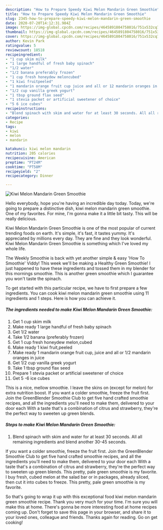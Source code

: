 ```yaml
---
description: "How to Prepare Speedy Kiwi Melon Mandarin Green Smoothie"
title: "How to Prepare Speedy Kiwi Melon Mandarin Green Smoothie"
slug: 2345-how-to-prepare-speedy-kiwi-melon-mandarin-green-smoothie
date: 2020-07-20T14:12:31.984Z
image: https://img-global.cpcdn.com/recipes/4645891804758016/751x532cq70/kiwi-melon-mandarin-green-smoothie-recipe-main-photo.jpg
thumbnail: https://img-global.cpcdn.com/recipes/4645891804758016/751x532cq70/kiwi-melon-mandarin-green-smoothie-recipe-main-photo.jpg
cover: https://img-global.cpcdn.com/recipes/4645891804758016/751x532cq70/kiwi-melon-mandarin-green-smoothie-recipe-main-photo.jpg
author: Kevin Park
ratingvalue: 5
reviewcount: 18518
recipeingredient:
- "1 cup skim milk"
- "1 large handful of fresh baby spinach"
- "1/2 water"
- "1/2 banana preferably frozen"
- "1 cup fresh honeydew meloncubed"
- "1 kiwi fruitpeeled"
- "1 mandarin orange fruit cup juice and all or 12 mandarin oranges in juice"
- "1/2 cup vanilla greek yogurt"
- "1 tbsp ground flax seed"
- "1 stevia packet or artificial sweetener of choice"
- "5 6 ice cubes"
recipeinstructions:
- "Blend spinach with skim and water for at least 30 seconds. All all remaining ingredients and blend another 30-45 seconds."
categories:
- Recipe
tags:
- kiwi
- melon
- mandarin

katakunci: kiwi melon mandarin 
nutrition: 205 calories
recipecuisine: American
preptime: "PT24M"
cooktime: "PT58M"
recipeyield: "2"
recipecategory: Dinner

---
```



![Kiwi Melon Mandarin Green Smoothie](https://img-global.cpcdn.com/recipes/4645891804758016/751x532cq70/kiwi-melon-mandarin-green-smoothie-recipe-main-photo.jpg)

Hello everybody, hope you're having an incredible day today. Today, we're going to prepare a distinctive dish, kiwi melon mandarin green smoothie. One of my favorites. For mine, I'm gonna make it a little bit tasty. This will be really delicious.

Kiwi Melon Mandarin Green Smoothie is one of the most popular of current trending foods on earth. It's simple, it's fast, it tastes yummy. It's appreciated by millions every day. They are fine and they look wonderful. Kiwi Melon Mandarin Green Smoothie is something which I've loved my whole life.

The Weekly Smoothie is back with yet another simple &amp; easy &#39;How To Smoothie&#39; Viddy! This week we&#39;ll be making a Healthy Green Smoothie! I just happened to have these ingredients and tossed them in my blender for this mornings smoothie. This is another green smoothie which I guarantee you won&#39;t taste the spinach.


To get started with this particular recipe, we have to first prepare a few ingredients. You can cook kiwi melon mandarin green smoothie using 11 ingredients and 1 steps. Here is how you can achieve it.

<!--inarticleads1-->

##### The ingredients needed to make Kiwi Melon Mandarin Green Smoothie:

1. Get 1 cup skim milk
1. Make ready 1 large handful of fresh baby spinach
1. Get 1/2 water
1. Take 1/2 banana (preferably frozen)
1. Get 1 cup fresh honeydew melon,cubed
1. Make ready 1 kiwi fruit,peeled
1. Make ready 1 mandarin orange fruit cup, juice and all or 1/2 mandarin oranges in juice
1. Get 1/2 cup vanilla greek yogurt
1. Take 1 tbsp ground flax seed
1. Prepare 1 stevia packet or artificial sweetener of choice
1. Get 5 -6 ice cubes


This is a nice, mellow smoothie. I leave the skins on (except for melon) for extra nutrition boost. If you want a colder smoothie, freeze the fruit first. Join the GreenBlender Smoothie Club to get five hand crafted smoothie recipes, and all the ingredients you&#39;ll need to make them, delivered to your door each With a taste that&#39;s a combination of citrus and strawberry, they&#39;re the perfect way to sweeten up green blends. 

<!--inarticleads2-->

##### Steps to make Kiwi Melon Mandarin Green Smoothie:

1. Blend spinach with skim and water for at least 30 seconds. All all remaining ingredients and blend another 30-45 seconds.


If you want a colder smoothie, freeze the fruit first. Join the GreenBlender Smoothie Club to get five hand crafted smoothie recipes, and all the ingredients you&#39;ll need to make them, delivered to your door each With a taste that&#39;s a combination of citrus and strawberry, they&#39;re the perfect way to sweeten up green blends. This pretty, pale green smoothie is my favorite. I buy fresh, cubed melon at the salad bar or in packages, already sliced, then cut it into cubes to freeze. This pretty, pale green smoothie is my favorite. 

So that's going to wrap it up with this exceptional food kiwi melon mandarin green smoothie recipe. Thank you very much for your time. I'm sure you will make this at home. There's gonna be more interesting food at home recipes coming up. Don't forget to save this page in your browser, and share it to your loved ones, colleague and friends. Thanks again for reading. Go on get cooking!
